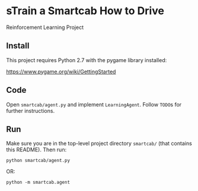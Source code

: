 sTrain a Smartcab How to Drive
==============================

Reinforcement Learning Project

Install
-------

This project requires Python 2.7 with the pygame library installed:

https://www.pygame.org/wiki/GettingStarted

Code
----

Open `smartcab/agent.py` and implement `LearningAgent`. Follow `TODO`s for
further instructions.

Run
---

Make sure you are in the top-level project directory `smartcab/` (that contains
this README). Then run:

`python smartcab/agent.py`

OR:

`python -m smartcab.agent`
